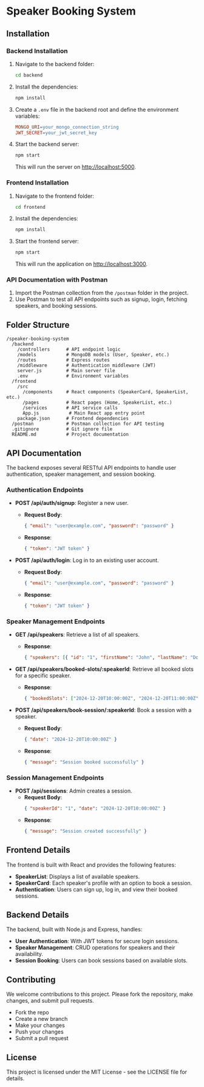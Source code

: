 
# Speaker Booking System

## Installation

### Backend Installation

1. Navigate to the backend folder:
    ```bash
    cd backend
    ```

2. Install the dependencies:
    ```bash
    npm install
    ```

3. Create a `.env` file in the backend root and define the environment variables:
    ```makefile
    MONGO_URI=your_mongo_connection_string
    JWT_SECRET=your_jwt_secret_key
    ```

4. Start the backend server:
    ```bash
    npm start
    ```
    This will run the server on [http://localhost:5000](http://localhost:5000).

### Frontend Installation

1. Navigate to the frontend folder:
    ```bash
    cd frontend
    ```

2. Install the dependencies:
    ```bash
    npm install
    ```

3. Start the frontend server:
    ```bash
    npm start
    ```
    This will run the application on [http://localhost:3000](http://localhost:3000).

### API Documentation with Postman

1. Import the Postman collection from the `/postman` folder in the project.
2. Use Postman to test all API endpoints such as signup, login, fetching speakers, and booking sessions.

## Folder Structure

```
/speaker-booking-system
  /backend
    /controllers      # API endpoint logic
    /models           # MongoDB models (User, Speaker, etc.)
    /routes           # Express routes
    /middleware       # Authentication middleware (JWT)
    server.js         # Main server file
    .env              # Environment variables
  /frontend
    /src
      /components     # React components (SpeakerCard, SpeakerList, etc.)
      /pages          # React pages (Home, SpeakerList, etc.)
      /services       # API service calls
      App.js           # Main React app entry point
    package.json      # Frontend dependencies
  /postman            # Postman collection for API testing
  .gitignore          # Git ignore file
  README.md           # Project documentation
```

## API Documentation

The backend exposes several RESTful API endpoints to handle user authentication, speaker management, and session booking.

### Authentication Endpoints

- **POST /api/auth/signup**: Register a new user.
    - **Request Body**: 
        ```json
        { "email": "user@example.com", "password": "password" }
        ```
    - **Response**: 
        ```json
        { "token": "JWT token" }
        ```

- **POST /api/auth/login**: Log in to an existing user account.
    - **Request Body**:
        ```json
        { "email": "user@example.com", "password": "password" }
        ```
    - **Response**:
        ```json
        { "token": "JWT token" }
        ```

### Speaker Management Endpoints

- **GET /api/speakers**: Retrieve a list of all speakers.
    - **Response**:
        ```json
        { "speakers": [{ "id": "1", "firstName": "John", "lastName": "Doe", "pricePerSession": 100, "bio": "Speaker bio" }] }
        ```

- **GET /api/speakers/booked-slots/:speakerId**: Retrieve all booked slots for a specific speaker.
    - **Response**:
        ```json
        { "bookedSlots": ["2024-12-20T10:00:00Z", "2024-12-20T11:00:00Z"] }
        ```

- **POST /api/speakers/book-session/:speakerId**: Book a session with a speaker.
    - **Request Body**:
        ```json
        { "date": "2024-12-20T10:00:00Z" }
        ```
    - **Response**:
        ```json
        { "message": "Session booked successfully" }
        ```

### Session Management Endpoints

- **POST /api/sessions**: Admin creates a session.
    - **Request Body**:
        ```json
        { "speakerId": "1", "date": "2024-12-20T10:00:00Z" }
        ```
    - **Response**:
        ```json
        { "message": "Session created successfully" }
        ```

## Frontend Details

The frontend is built with React and provides the following features:

- **SpeakerList**: Displays a list of available speakers.
- **SpeakerCard**: Each speaker's profile with an option to book a session.
- **Authentication**: Users can sign up, log in, and view their booked sessions.

## Backend Details

The backend, built with Node.js and Express, handles:

- **User Authentication**: With JWT tokens for secure login sessions.
- **Speaker Management**: CRUD operations for speakers and their availability.
- **Session Booking**: Users can book sessions based on available slots.

## Contributing

We welcome contributions to this project. Please fork the repository, make changes, and submit pull requests.

- Fork the repo
- Create a new branch
- Make your changes
- Push your changes
- Submit a pull request

## License

This project is licensed under the MIT License - see the LICENSE file for details.
